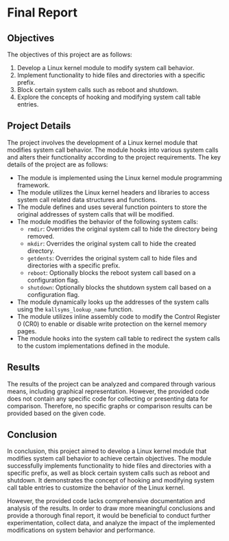 # Final Report

## Objectives

The objectives of this project are as follows:

1. Develop a Linux kernel module to modify system call behavior.
2. Implement functionality to hide files and directories with a specific prefix.
3. Block certain system calls such as reboot and shutdown.
4. Explore the concepts of hooking and modifying system call table entries.

## Project Details

The project involves the development of a Linux kernel module that modifies system call behavior. The module hooks into various system calls and alters their functionality according to the project requirements. The key details of the project are as follows:

- The module is implemented using the Linux kernel module programming framework.
- The module utilizes the Linux kernel headers and libraries to access system call related data structures and functions.
- The module defines and uses several function pointers to store the original addresses of system calls that will be modified.
- The module modifies the behavior of the following system calls:
  - `rmdir`: Overrides the original system call to hide the directory being removed.
  - `mkdir`: Overrides the original system call to hide the created directory.
  - `getdents`: Overrides the original system call to hide files and directories with a specific prefix.
  - `reboot`: Optionally blocks the reboot system call based on a configuration flag.
  - `shutdown`: Optionally blocks the shutdown system call based on a configuration flag.
- The module dynamically looks up the addresses of the system calls using the `kallsyms_lookup_name` function.
- The module utilizes inline assembly code to modify the Control Register 0 (CR0) to enable or disable write protection on the kernel memory pages.
- The module hooks into the system call table to redirect the system calls to the custom implementations defined in the module.

## Results

The results of the project can be analyzed and compared through various means, including graphical representation. However, the provided code does not contain any specific code for collecting or presenting data for comparison. Therefore, no specific graphs or comparison results can be provided based on the given code.

## Conclusion

In conclusion, this project aimed to develop a Linux kernel module that modifies system call behavior to achieve certain objectives. The module successfully implements functionality to hide files and directories with a specific prefix, as well as block certain system calls such as reboot and shutdown. It demonstrates the concept of hooking and modifying system call table entries to customize the behavior of the Linux kernel.

However, the provided code lacks comprehensive documentation and analysis of the results. In order to draw more meaningful conclusions and provide a thorough final report, it would be beneficial to conduct further experimentation, collect data, and analyze the impact of the implemented modifications on system behavior and performance.
